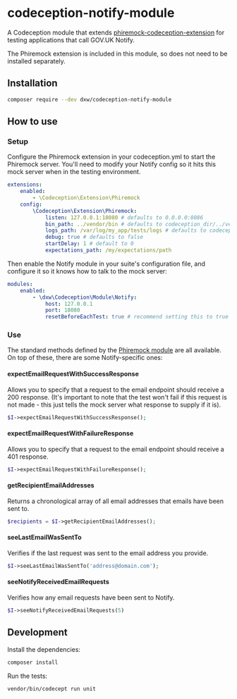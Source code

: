 # codeception-notify-module

A Codeception module that extends [phiremock-codeception-extension](https://github.com/mcustiel/phiremock-codeception-extension) for testing applications that call GOV.UK Notify. 

The Phiremock extension is included in this module, so does not need to be installed separately.

## Installation

```bash
composer require --dev dxw/codeception-notify-module
```

## How to use 

### Setup

Configure the Phiremock extension in your codeception.yml to start the Phiremock server. You'll need to modify your Notify config so it hits this mock server when in the testing environment.

```yml
extensions:
    enabled:
        - \Codeception\Extension\Phiremock
    config:
        \Codeception\Extension\Phiremock:
            listen: 127.0.0.1:18080 # defaults to 0.0.0.0:8086
            bin_path: ../vendor/bin # defaults to codeception_dir/../vendor/bin 
            logs_path: /var/log/my_app/tests/logs # defaults to codeception's tests output dir
            debug: true # defaults to false
            startDelay: 1 # default to 0
            expectations_path: /my/expectations/path
```

Then enable the Notify module in your suite's configuration file, and configure it so it knows how to talk to the mock server:

```yml
modules:
    enabled:
        - \dxw\Codeception\Module\Notify:
            host: 127.0.0.1
            port: 18080
            resetBeforeEachTest: true # recommend setting this to true for predictable results
```

### Use 

The standard methods defined by the [Phiremock module](https://github.com/mcustiel/phiremock-codeception-extension) are all available. On top of these, there are some Notify-specific ones:

#### expectEmailRequestWithSuccessResponse

Allows you to specify that a request to the email endpoint should receive a 200 response. (It's important to note that the test won't fail if this request is not made - this just tells the mock server what response to supply if it is).

```php
$I->expectEmailRequestWithSuccessResponse();
```

#### expectEmailRequestWithFailureResponse

Allows you to specify that a request to the email endpoint should receive a 401 response.

```php
$I->expectEmailRequestWithFailureResponse();
```

#### getRecipientEmailAddresses

Returns a chronological array of all email addresses that emails have been sent to.

```php
$recipients = $I->getRecipientEmailAddresses();
```

#### seeLastEmailWasSentTo

Verifies if the last request was sent to the email address you provide.

```php
$I->seeLastEmailWasSentTo('address@domain.com');
```

#### seeNotifyReceivedEmailRequests

Verifies how any email requests have been sent to Notify.

```php
$I->seeNotifyReceivedEmailRequests(5)
```

## Development

Install the dependencies:

```bash
composer install
```

Run the tests: 

```bash 
vendor/bin/codecept run unit 
```



